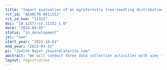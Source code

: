 ```yaml
---
title: "Impact evaluation of an agroforestry tree-seedling distribution program in Rwanda"
rct_id: "AEARCTR-0011152"
rct_id_num: "11152"
doi: "10.1257/rct.11152-1.0"
date: "2024-04-05"
status: "in_development"
jel: "nan"
start_year: "2023-10-01"
end_year: "2025-03-31"
pi: "Judith Bayer jbayer@laterite.com"
abstract: "We will conduct three data collection activities with aims to benchmark assessment and monitoring results in terms of planting and survival of agroforestry trees, and developing an improved tree-value model for farmers that benefit from an agroforestry intervention. The intervention consists of farmers collecting tree seedlings from centralized tree nurseries at the cell level. First, we will conduct a cluster (cell level) randomized controlled trial (RCT) in 4 provinces, 6 randomly selected districts of Rwanda and 60 randomly selected cells (4,130 households). Due to already high coverage of the program across the country, control cells will be created by pausing the agroforestry tree-seedling delivery in selected control areas for 1 year and replacing it with fruit tree (avocado) seedlings as compensation. We will randomly select 30 treatment and 30 control cells and conduct data collection at two points in time: a planting survey after seedlings are distributed to farmers, and a survival survey shortly before the start of the next planting season. Through this random assignment of treatment and control areas, this study aims to a) obtain estimates of incremental agroforestry trees planted (trees planted by treated group – trees planted by control group), incremental agroforestry trees survived (trees survived in treated group – trees survived in control group) b) estimate potential substitution effects of 1AF trees by all other 1AF and non-1AF species. The second data collection activity will be a tree usage and value survey for farmers with mature trees of our species of interest focused on a selection of the sampled individuals in the baseline survey of the RCT. The third data collection activity will be a tree price survey for tree product vendors and traders. Both surveys will provide necessary information for the tree-value model that allows to quantify the benefits of the program in monetary terms and based on tree use of farmers."
layout: registration
---
```


